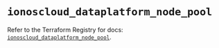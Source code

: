 # `ionoscloud_dataplatform_node_pool`

Refer to the Terraform Registry for docs: [`ionoscloud_dataplatform_node_pool`](https://registry.terraform.io/providers/ionos-cloud/ionoscloud/6.7.11/docs/resources/dataplatform_node_pool).
